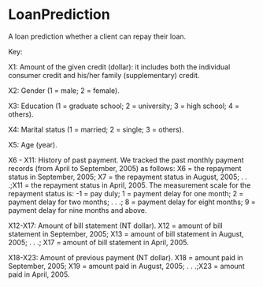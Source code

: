 # LoanPrediction
A loan prediction whether a client can repay their loan.

Key:

X1: Amount of the given credit (dollar): it includes both the individual consumer credit and his/her family (supplementary) credit. 

X2: Gender (1 = male; 2 = female). 

X3: Education (1 = graduate school; 2 = university; 3 = high school; 4 = others). 

X4: Marital status (1 = married; 2 = single; 3 = others). 

X5: Age (year). 

X6 - X11: History of past payment. We tracked the past monthly payment records (from April to September, 2005) as follows: X6 = the repayment status in September, 2005; X7 = the repayment status in August, 2005; . . .;X11 = the repayment status in April, 2005. The measurement scale for the repayment status is: -1 = pay duly; 1 = payment delay for one month; 2 = payment delay for two months; . . .; 8 = payment delay for eight months; 9 = payment delay for nine months and above. 

X12-X17: Amount of bill statement (NT dollar). X12 = amount of bill statement in September, 2005; X13 = amount of bill statement in August, 2005; . . .; X17 = amount of bill statement in April, 2005. 

X18-X23: Amount of previous payment (NT dollar). X18 = amount paid in September, 2005; X19 = amount paid in August, 2005; . . .;X23 = amount paid in April, 2005. 
